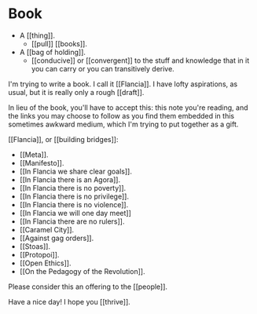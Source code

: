 # Book

- A [[thing]].
	- [[pull]] [[books]].
- A [[bag of holding]].
	- [[conducive]] or [[convergent]] to the stuff and knowledge that in it you can carry or you can transitively derive.

I'm trying to write a book. I call it [[Flancia]]. I have lofty aspirations, as usual, but it is really only a rough [[draft]].

In lieu of the book, you'll have to accept this: this note you're reading, and the links you may choose to follow as you find them embedded in this sometimes awkward medium, which I'm trying to put together as a gift.

[[Flancia]], or [[building bridges]]:

- [[Meta]].
- [[Manifesto]].
- [[In Flancia we share clear goals]].
- [[In Flancia there is an Agora]].
- [[In Flancia there is no poverty]].
- [[In Flancia there is no privilege]].
- [[In Flancia there is no violence]].
- [[In Flancia we will one day meet]]
- [[In Flancia there are no rulers]].
- [[Caramel City]].
- [[Against gag orders]].
- [[Stoas]].
- [[Protopoi]].
- [[Open Ethics]].
- [[On the Pedagogy of the Revolution]].

Please consider this an offering to the [[people]].

Have a nice day! I hope you [[thrive]].